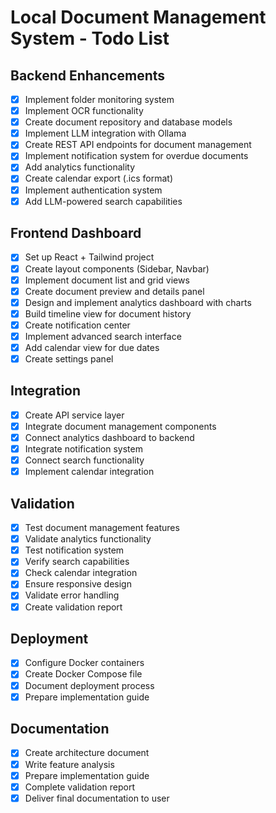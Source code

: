 # Local Document Management System - Todo List

## Backend Enhancements
- [x] Implement folder monitoring system
- [x] Implement OCR functionality
- [x] Create document repository and database models
- [x] Implement LLM integration with Ollama
- [x] Create REST API endpoints for document management
- [x] Implement notification system for overdue documents
- [x] Add analytics functionality
- [x] Create calendar export (.ics format)
- [x] Implement authentication system
- [x] Add LLM-powered search capabilities

## Frontend Dashboard
- [x] Set up React + Tailwind project
- [x] Create layout components (Sidebar, Navbar)
- [x] Implement document list and grid views
- [x] Create document preview and details panel
- [x] Design and implement analytics dashboard with charts
- [x] Build timeline view for document history
- [x] Create notification center
- [x] Implement advanced search interface
- [x] Add calendar view for due dates
- [x] Create settings panel

## Integration
- [x] Create API service layer
- [x] Integrate document management components
- [x] Connect analytics dashboard to backend
- [x] Integrate notification system
- [x] Connect search functionality
- [x] Implement calendar integration

## Validation
- [x] Test document management features
- [x] Validate analytics functionality
- [x] Test notification system
- [x] Verify search capabilities
- [x] Check calendar integration
- [x] Ensure responsive design
- [x] Validate error handling
- [x] Create validation report

## Deployment
- [x] Configure Docker containers
- [x] Create Docker Compose file
- [x] Document deployment process
- [x] Prepare implementation guide

## Documentation
- [x] Create architecture document
- [x] Write feature analysis
- [x] Prepare implementation guide
- [x] Complete validation report
- [x] Deliver final documentation to user
